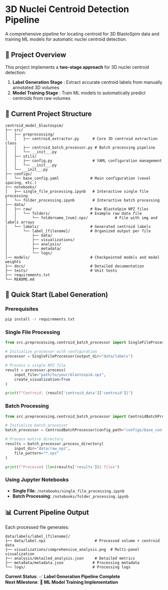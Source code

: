 # 3D Nuclei Centroid Detection Pipeline

A comprehensive pipeline for locating centroid for 3D BlastoSpim data and training ML models for automatic nuclei centroid detection.

## 🎯 Project Overview

This project implements a **two-stage approach** for 3D nuclei centroid detection:

1. **Label Generation Stage** : Extract accurate centroid labels from manually annotated 3D volumes
2. **Model Training Stage** : Train ML models to automatically predict centroids from raw volumes

## 📁 Current Project Structure

```
centroid_model_blastospim/
├── src/
│   ├── preprocessing/
│   │   ├── centroid_extractor.py      # Core 3D centroid extraction class
│   │   ├── centroid_batch_processor.py # Batch processing pipeline
│   │   └── __init__.py
│   ├── utils/
│   │   ├── config.py                  # YAML configuration management
│   │   └── __init__.py
│   └── __init__.py
├── configs/
│   └── base_config.yaml              # Main configuration (voxel spacing, etc.)
├── notebooks/
│   ├── single_file_processing.ipynb   # Interactive single file processing
│   └── folder_processing.ipynb        # Interactive batch processing
├── data/
│   ├── raw/                          # Raw BlastoSpim NPZ files
│   │   └── folders/                  # Example raw data file
│   │       └── foldername_[num].npz/            # File with img and labels arrays
│   └── labels/                       # Generated centroid labels
│       └── label_[filename]/         # Organized output per file
│           ├── data/
│           ├── visualizations/
│           ├── analysis/
│           ├── metadata/
│           └── logs/
│── models/                           # Checkpointed models and model weights
├── docs/                             # Detailed documentation
├── tests/                            # Unit tests
├── requirements.txt
└── README.md
```


## 🚀 Quick Start (Label Generation)

### Prerequisites
```bash
pip install -r requirements.txt
```

### Single File Processing
```python
from src.preprocessing.centroid_batch_processor import SingleFileProcessor

# Initialize processor with configuration
processor = SingleFileProcessor(output_dir="data/labels")

# Process a single NPZ file
result = processor.process(
    input_file="path/to/your/blastospim.npz",
    create_visualization=True
)

print(f"Centroid: {result['centroid_data']['centroid']}")
```

### Batch Processing
```python
from src.preprocessing.centroid_batch_processor import CentroidBatchProcessor

# Initialize batch processor
batch_processor = CentroidBatchProcessor(config_path="configs/base_config.yaml")

# Process entire directory
results = batch_processor.process_directory(
    input_dir="data/raw_npz",
    file_pattern="*.npz"
)

print(f"Processed {len(results['results'])} files")
```

### Using Jupyter Notebooks
- **Single File**: `/notebooks/single_file_processing.ipynb`
- **Batch Processing**: `/notebooks/folder_processing.ipynb`

## 📊 Current Pipeline Output

Each processed file generates:
```
data/labels/label_[filename]/
├── data/label.npz                      # Processed volume + centroid data
├── visualizations/comprehensive_analysis.png  # Multi-panel visualization
├── analysis/detailed_analysis.json     # Detailed metrics
├── metadata/metadata.json             # Processing metadata
└── logs/                              # Processing logs
```



**Current Status**: ✅ **Label Generation Pipeline Complete**  
**Next Milestone**: 🔄 **ML Model Training Implementation**
